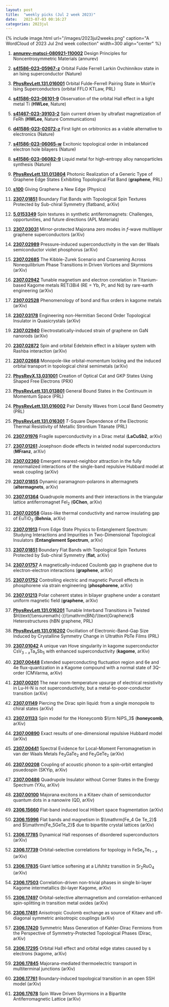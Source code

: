 ```yaml
---
layout: post
title:  "weekly picks (Jul 2 week 2023)"
date:   2023-07-03 00:16:27
categories: 2023jul
---
```



{% include image.html url="/images/2023jul2weeks.png" caption="A WordCloud of 2023 Jul 2nd week collection" width=300 align="center" %}





1. **[annurev-matsci-080921-110002](https://www.annualreviews.org/doi/abs/10.1146/annurev-matsci-080921-110002)** Design Principles for Noncentrosymmetric Materials (annurev)


1. **[s41586-023-05967-z](https://www.nature.com/articles/s41586-023-05967-z)** Orbital Fulde Ferrell Larkin Ovchinnikov state in an Ising superconductor (Nature)

1. **[PhysRevLett.131.016001](https://link.aps.org/doi/10.1103/PhysRevLett.131.016001)** Orbital Fulde-Ferrell Pairing State in Moir\\'e Ising Superconductors (orbital FFLO KTLaw, PRL)


1. **[s41586-023-06101-9](https://www.nature.com/articles/s41586-023-06101-9)** Observation of the orbital Hall effect in a light metal Ti (**HWLee**, Nature)

1. **[s41467-023-39103-2](https://www.nature.com/articles/s41467-023-39103-2)** Spin current driven by ultrafast magnetization of FeRh (**HWLee**, Nature Communications)


1. **[d41586-023-02072-z](https://www.nature.com/articles/d41586-023-02072-z)** First light on orbitronics as a viable alternative to electronics (Nature)




1. **[s41586-023-06065-w](https://www.nature.com/articles/s41586-023-06065-w)** Excitonic topological order in imbalanced electron hole bilayers (Nature)

1. **[s41586-023-06082-9](https://www.nature.com/articles/s41586-023-06082-9)** Liquid metal for high-entropy alloy nanoparticles synthesis (Nature)




1. **[PhysRevLett.131.013804](https://link.aps.org/doi/10.1103/PhysRevLett.131.013804)** Photonic Realization of a Generic Type of Graphene Edge States Exhibiting Topological Flat Band (**graphene**, PRL)

1. **[s100](https://physics.aps.org/articles/v16/s100)** Giving Graphene a New Edge (Physics)



1. **[2307.01851](http://arxiv.org/abs/2307.01851)** Boundary Flat Bands with Topological Spin Textures Protected by Sub-chiral Symmetry (flatband, arXiv)

1. **[5.0153349](https://doi.org/10.1063/5.0153349)** Spin textures in synthetic antiferromagnets: Challenges, opportunities, and future directions (APL Materials)








1. **[2307.03031](http://arxiv.org/abs/2307.03031)** Mirror-protected Majorana zero modes in $f$-wave multilayer graphene superconductors (arXiv)

1. **[2307.02989](http://arxiv.org/abs/2307.02989)** Pressure-induced superconductivity in the van der Waals semiconductor violet phosphorus (arXiv)

1. **[2307.02685](http://arxiv.org/abs/2307.02685)** The Kibble-Zurek Scenario and Coarsening Across Nonequilibrium Phase Transitions in Driven Vortices and Skyrmions (arXiv)

1. **[2307.02942](http://arxiv.org/abs/2307.02942)** Tunable magnetism and electron correlation in Titanium-based Kagome metals RETi3Bi4 (RE = Yb, Pr, and Nd) by rare-earth engineering (arXiv)

1. **[2307.02528](http://arxiv.org/abs/2307.02528)** Phenomenology of bond and flux orders in kagome metals (arXiv)

1. **[2307.03178](http://arxiv.org/abs/2307.03178)** Engineering non-Hermitian Second Order Topological Insulator in Quasicrystals (arXiv)

1. **[2307.02940](http://arxiv.org/abs/2307.02940)** Electrostatically-induced strain of graphene on GaN nanorods (arXiv)

1. **[2307.02872](http://arxiv.org/abs/2307.02872)** Spin and orbital Edelstein effect in a bilayer system with Rashba interaction (arXiv)

1. **[2307.02668](http://arxiv.org/abs/2307.02668)** Monopole-like orbital-momentum locking and the induced orbital transport in topological chiral semimetals (arXiv)

1. **[PhysRevX.13.031001](https://link.aps.org/doi/10.1103/PhysRevX.13.031001)** Creation of Optical Cat and GKP States Using Shaped Free Electrons (PRX)

1. **[PhysRevLett.131.013801](https://link.aps.org/doi/10.1103/PhysRevLett.131.013801)** General Bound States in the Continuum in Momentum Space (PRL)

1. **[PhysRevLett.131.016002](https://link.aps.org/doi/10.1103/PhysRevLett.131.016002)** Pair Density Waves from Local Band Geometry (PRL)

1. **[PhysRevLett.131.016301](https://link.aps.org/doi/10.1103/PhysRevLett.131.016301)** $T$-Square Dependence of the Electronic Thermal Resistivity of Metallic Strontium Titanate (PRL)




1. **[2307.01976](http://arxiv.org/abs/2307.01976)** Fragile superconductivity in a Dirac metal (**LaCuSb2**, arXiv)




1. **[2307.01261](http://arxiv.org/abs/2307.01261)** Josephson diode effects in twisted nodal superconductors (**MFranz**, arXiv)

1. **[2307.02360](http://arxiv.org/abs/2307.02360)** Emergent nearest-neighbor attraction in the fully renormalized interactions of the single-band repulsive Hubbard model at weak coupling (arXiv)

1. **[2307.01855](http://arxiv.org/abs/2307.01855)** Dynamic paramagnon-polarons in altermagnets (**altermagnets**, arXiv)

1. **[2307.01364](http://arxiv.org/abs/2307.01364)** Quadrupole moments and their interactions in the triangular lattice antiferromagnet FeI$_2$ (**GChen**, arXiv)

1. **[2307.02058](http://arxiv.org/abs/2307.02058)** Glass-like thermal conductivity and narrow insulating gap of EuTiO$_3$ (**Behnia**, arXiv)

1. **[2307.01913](http://arxiv.org/abs/2307.01913)** From Edge State Physics to Entanglement Spectrum: Studying Interactions and Impurities in Two-Dimensional Topological Insulators (**Entanglement Spectrum**, arXiv)

1. **[2307.01851](http://arxiv.org/abs/2307.01851)** Boundary Flat Bands with Topological Spin Textures Protected by Sub-chiral Symmetry (**flat**, arXiv)

1. **[2307.01757](http://arxiv.org/abs/2307.01757)** A magnetically-induced Coulomb gap in graphene due to electron-electron interactions (**graphene**, arXiv)

1. **[2307.01752](http://arxiv.org/abs/2307.01752)** Controlling electric and magnetic Purcell effects in phosphorene via strain engineering (**phosphorene**, arXiv)

1. **[2307.01213](http://arxiv.org/abs/2307.01213)** Polar coherent states in bilayer graphene under a constant uniform magnetic field (**graphene**, arXiv)



1. **[PhysRevLett.131.016201](https://link.aps.org/doi/10.1103/PhysRevLett.131.016201)** Tunable Interband Transitions in Twisted $h\\text{\\ensuremath{-}}\\mathrm{BN}/\\text{Graphene}$ Heterostructures (hBN graphene, PRL)

1. **[PhysRevLett.131.016202](https://link.aps.org/doi/10.1103/PhysRevLett.131.016202)** Oscillation of Electronic-Band-Gap Size Induced by Crystalline Symmetry Change in Ultrathin PbTe Films (PRL)








1. **[2307.01042](http://arxiv.org/abs/2307.01042)** A unique van Hove singularity in kagome superconductor CsV$_{3-x}$Ta$_x$Sb$_5$ with enhanced superconductivity (**kagome**, arXiv)

1. **[2307.00448](http://arxiv.org/abs/2307.00448)** Extended superconducting fluctuation region and 6e and 4e flux-quantization in a Kagome compound with a normal state of 3Q-order (CMVarma, arXiv)

1. **[2307.00201](http://arxiv.org/abs/2307.00201)** The near room-temperature upsurge of electrical resistivity in Lu-H-N is not superconductivity, but a metal-to-poor-conductor transition (arXiv)

1. **[2307.01149](http://arxiv.org/abs/2307.01149)** Piercing the Dirac spin liquid: from a single monopole to chiral states (arXiv)

1. **[2307.01133](http://arxiv.org/abs/2307.01133)** Spin model for the Honeycomb $\\rm NiPS_3$ (**honeycomb**, arXiv)

1. **[2307.00890](http://arxiv.org/abs/2307.00890)** Exact results of one-dimensional repulsive Hubbard model (arXiv)

1. **[2307.00441](http://arxiv.org/abs/2307.00441)** Spectral Evidence for Local-Moment Ferromagnetism in van der Waals Metals Fe$_3$GaTe$_2$ and Fe$_3$GeTe$_2$ (arXiv)

1. **[2307.00208](http://arxiv.org/abs/2307.00208)** Coupling of acoustic phonon to a spin-orbit entangled psuedospin (SKYip, arXiv)

1. **[2307.00486](http://arxiv.org/abs/2307.00486)** Quadrupole Insulator without Corner States in the Energy Spectrum (YXu, arXiv)

1. **[2307.00100](http://arxiv.org/abs/2307.00100)** Majorana excitons in a Kitaev chain of semiconductor quantum dots in a nanowire (QD, arXiv)





1. **[2306.15660](http://arxiv.org/abs/2306.15660)** Flat-band induced local Hilbert space fragmentation (arXiv)



1. **[2306.15996](http://arxiv.org/abs/2306.15996)** Flat bands and magnetism in $\\mathrm{Fe_4 Ge Te_2}$ and $\\mathrm{Fe_5GeTe_2}$ due to bipartite crystal lattices (arXiv)





1. **[2306.17785](http://arxiv.org/abs/2306.17785)** Dynamical Hall responses of disordered superconductors (arXiv)

1. **[2306.17739](http://arxiv.org/abs/2306.17739)** Orbital-selective correlations for topology in FeSe$_{x}$Te$_{1-x}$ (arXiv)

1. **[2306.17835](http://arxiv.org/abs/2306.17835)** Giant lattice softening at a Lifshitz transition in Sr$_{2}$RuO$_{4}$ (arXiv)

1. **[2306.17503](http://arxiv.org/abs/2306.17503)** Correlation-driven non-trivial phases in single bi-layer Kagome intermetallics (bi-layer Kagome, arXiv)

1. **[2306.17497](http://arxiv.org/abs/2306.17497)** Orbital-selective altermagnetism and correlation-enhanced spin-splitting in transition metal oxides (arXiv)

1. **[2306.17491](http://arxiv.org/abs/2306.17491)** Anisotropic Coulomb exchange as source of Kitaev and off-diagonal symmetric anisotropic couplings (arXiv)

1. **[2306.17420](http://arxiv.org/abs/2306.17420)** Symmetric Mass Generation of Kahler-Dirac Fermions from the Perspective of Symmetry-Protected Topological Phases (Dirac, arXiv)

1. **[2306.17295](http://arxiv.org/abs/2306.17295)** Orbital Hall effect and orbital edge states caused by s electrons (kagome, arXiv)

1. **[2306.17845](http://arxiv.org/abs/2306.17845)** Majorana-mediated thermoelectric transport in multiterminal junctions (arXiv)

1. **[2306.17761](http://arxiv.org/abs/2306.17761)** Boundary-induced topological transition in an open SSH model (arXiv)

1. **[2306.17678](http://arxiv.org/abs/2306.17678)** Spin Wave Driven Skyrmions in a Bipartite Antiferromagnetic Lattice (arXiv)




